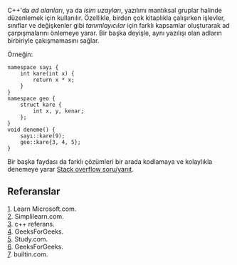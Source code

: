 C++'da *ad alanları*, ya da *isim uzayları*, yazılımı mantıksal gruplar halinde düzenlemek için kullanılır. Özellikle, birden çok kitaplıkla çalışırken işlevler, sınıflar ve değişkenler gibi *tanımlayıcılar* için farklı kapsamlar oluşturarak ad çarpışmalarını önlemeye yarar. Bir başka deyişle, aynı yazılışı olan adların birbiriyle çakışmamasını sağlar. 

Örneğin:
``` 
namespace sayı {
    int kare(int x) {
        return x * x;
    }
}
namespace geo {
    struct kare {
        int x, y, kenar;
    };
} 
void deneme() {
    sayı::kare(9);
    geo::kare{3, 4, 5};
}
```

Bir başka faydası da farklı çözümleri bir arada kodlamaya ve kolaylıkla denemeye yarar [Stack overflow soru/yanıt](https://stackoverflow.com/questions/4211827/why-and-how-should-i-use-namespaces-in-c).  

Referanslar 
----

[1](https://learn.microsoft.com/en-us/cpp/cpp/namespaces-cpp?view=msvc-170). Learn Microsoft.com.    
[2](https://www.simplilearn.com/tutorials/cpp-tutorial/cpp-namespaces). Simplilearn.com.  
[3](https://en.cppreference.com/w/cpp/language/namespace). c++ referans.  
[4](https://www.geeksforgeeks.org/namespace-in-c/). GeeksForGeeks.  
[5](https://study.com/academy/lesson/using-namespaces-in-computing-definition-examples.html). Study.com.    
[6](https://www.geeksforgeeks.org/why-it-is-important-to-write-using-namespace-std-in-cpp-program/). GeeksForGeeks.   
[7](https://builtin.com/articles/using-namespace-std). builtin.com.  
